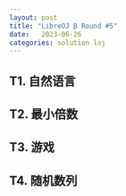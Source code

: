 ```yaml
---
layout: post
title: "LibreOJ β Round #5"
date:   2023-06-26
categories: solution loj
---
```


## T1. 自然语言

## T2. 最小倍数

## T3. 游戏

## T4. 随机数列